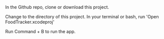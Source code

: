 In the Github repo, clone or download this project.

Change to the directory of this project.
In your terminal or bash, run 'Open FoodTracker.xcodeproj'

Run Command + B to run the app.
